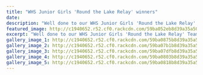 ```yaml
---
title: "WHS Junior Girls 'Round the Lake Relay' winners"
date: 
description: "Well done to our WHS Junior Girls 'Round the Lake Relay' Team who won their grade on Monday..."
featured_image: http://c1940652.r52.cf0.rackcdn.com/59ba052eb8d39a35a5000cea/girls-x-four-group.jpg
excerpt: "Well done to our WHS Junior Girls 'Round the Lake Relay' Team who won their grade on Monday."
gallery_image_1: http://c1940652.r52.cf0.rackcdn.com/59ba0875b8d39a35a5000d3a/rebecca-baker-1st-in-goup-of-4.jpg
gallery_image_2: http://c1940652.r52.cf0.rackcdn.com/59ba07b1b8d39a35a5000d26/girls-about-to-tag-team.jpg
gallery_image_3: http://c1940652.r52.cf0.rackcdn.com/59ba07dfb8d39a35a5000d2a/girls-tag-teaming.jpg
gallery_image_4: http://c1940652.r52.cf0.rackcdn.com/59ba0803b8d39a35a5000d2e/girls-tagging-no-3-good.jpg
gallery_image_5: http://c1940652.r52.cf0.rackcdn.com/59ba0818b8d39a35a5000d30/girls-tagging-no-4.jpg
---
```

